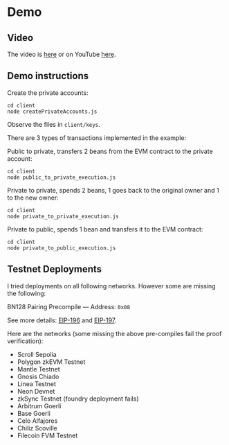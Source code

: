 # Demo

## Video

The video is [here](./Sarma.mp4) or on YouTube [here](https://youtu.be/TQwNU1_pgeE).

## Demo instructions

Create the private accounts:
```
cd client
node createPrivateAccounts.js
```
Observe the files in ```client/keys```.

There are 3 types of transactions implemented in the example:

Public to private, transfers 2 beans from the EVM contract to the private account:
```
cd client
node public_to_private_execution.js
```

Private to private, spends 2 beans, 1 goes back to the original owner and 1 to the new owner:
```
cd client
node private_to_private_execution.js
```

Private to public, spends 1 bean and transfers it to the EVM contract:
```
cd client
node private_to_public_execution.js
```

## Testnet Deployments

I tried deployments on all following networks. However some are missing the following:

BN128 Pairing Precompile — Address: ```0x08```

See more details: [EIP-196](https://eips.ethereum.org/EIPS/eip-196) and [EIP-197](https://eips.ethereum.org/EIPS/eip-197).

Here are the networks (some missing the above pre-compiles fail the proof verification):

- Scroll Sepolia
- Polygon zkEVM Testnet
- Mantle Testnet
- Gnosis Chiado
- Linea Testnet
- Neon Devnet
- zkSync Testnet (foundry deployment fails)
- Arbitrum Goerli
- Base Goerli
- Celo Alfajores
- Chiliz Scoville
- Filecoin FVM Testnet
